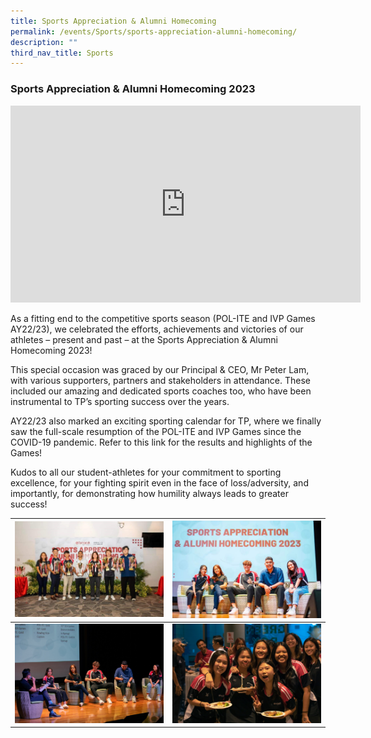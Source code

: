 ```yaml
---
title: Sports Appreciation & Alumni Homecoming
permalink: /events/Sports/sports-appreciation-alumni-homecoming/
description: ""
third_nav_title: Sports
---
```

### Sports Appreciation & Alumni Homecoming 2023

<iframe width="560" height="315" src="https://www.youtube.com/embed/23yFE9kcoqE" title="YouTube video player" frameborder="0" allow="accelerometer; autoplay; clipboard-write; encrypted-media; gyroscope; picture-in-picture; web-share" allowfullscreen></iframe>

As a fitting end to the competitive sports season (POL-ITE and IVP Games AY22/23), we celebrated the efforts, achievements and victories of our athletes – present and past – at the Sports Appreciation & Alumni Homecoming 2023! 

This special occasion was graced by our Principal & CEO, Mr Peter Lam, with various supporters, partners and stakeholders in attendance. These included our amazing and dedicated sports coaches too, who have been instrumental to TP’s sporting success over the years.
 
AY22/23 also marked an exciting sporting calendar for TP, where we finally saw the full-scale resumption of the POL-ITE and IVP Games since the COVID-19 pandemic. Refer to this link for the results and highlights of the Games!
 
Kudos to all our student-athletes for your commitment to sporting excellence, for your fighting spirit even in the face of loss/adversity, and importantly, for demonstrating how humility always leads to greater success!



| ![](images/Events/Sports/SAAH_1.jpg) | ![](images/Events/Sports/SAAH_2.jpg) |
| -------- | -------- |
| ![](images/Events/Sports/SAAH_3.jpg)  | ![](images/Events/Sports/SAAH_4.jpg)    |




